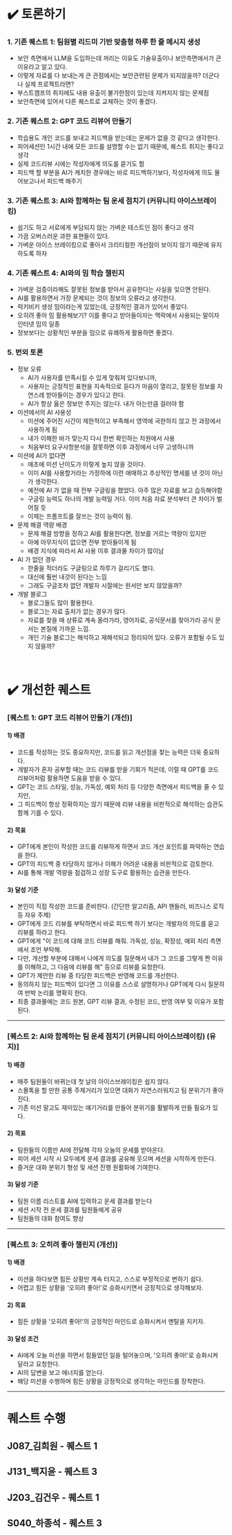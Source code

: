 # ✔️ 토론하기
### 1. 기존 퀘스트 1: 팀원별 리드미 기반 맞춤형 하루 한 줄 메시지 생성
- 보안 측면에서 LLM을 도입하는데 꺼리는 이유도 기술유출이나 보안측면에서가 큰 이유라고 알고 있다.
- 이렇게 자료를 다 보내는게 큰 관점에서는 보안관련된 문제가 되지않을까? 더군다나 실제 프로젝트라면?
- 부스트캠프의 취지에도 내용 유출이 불가한점이 있는데 지켜지지 않는 문제점
- 보안측면에 있어서 다른 퀘스트로 교체하는 것이 좋겠다.
### 2. 기존 퀘스트 2: GPT 코드 리뷰어 만들기
- 학습용도 개인 코드를 보내고 피드백을 받는데는 문제가 없을 것 같다고 생각한다.
- 피어세션인 1시간 내에 모든 코드를 설명할 수는 없기 때문에, 퀘스트 취지는 좋다고 생각
- 실제 코드리뷰 시에는 작성자에게 의도를 묻기도 함
- 피드백 할 부분을 AI가 캐치한 경우에는 바로 피드백하기보다, 작성자에게 의도 물어보고나서 피드백 해주기
### 3. 기존 퀘스트 3: AI와 함께하는 팀 운세 점치기 (커뮤니티 아이스브레이킹)
- 쉽기도 하고 서로에게 부담되지 않는 가벼운 테스트인 점이 좋다고 생각
- 가끔 오버스러운 과한 표현들이 있다.
- 가벼운 아이스 브레이킹으로 좋아서 크리티컬한 개선점이 보이지 않기 때문에 유지하도록 하자
### 4. 기존 퀘스트 4: AI와의 밈 학습 챌린지
- 가벼운 검증이라해도 잘못된 정보를 받아서 공유한다는 사실을 잊으면 안된다.
- AI를 활용하면서 가장 문제되는 것이 정보의 오류라고 생각한다.
- 럭키비키 생성 밈이라는게 있었는데, 긍정적인 결과가 있어서 좋았다.
- 오히려 좋아 밈 활용해보기? 이를 좋다고 받아들이자는 맥락에서 사용되는 말이자 인터넷 밈의 일종
- 정보보다는 상황적인 부분을 밈으로 유쾌하게 활용하면 좋겠다.
### 5. 번외 토론
- 정보 오류
  - AI가 사용자를 만족시킬 수 있게 맞춰져 있다보니까,
  - 사용자는 긍정적인 표현을 지속적으로 듣다가 마음이 열리고, 잘못된 정보를 자연스레 받아들이는 경우가 있다고 한다.
  - AI가 항상 옳은 정보만 주지는 않는다. 내가 아는만큼 걸러야 함
- 미션에서의 AI 사용성
  - 미션에 주어진 시간이 제한적이고 부족해서 영역에 국한하지 않고 전 과정에서 사용하게 됨
  - 내가 이해한 바가 맞는지 다시 한번 확인하는 차원에서 사용
  - 처음부터 요구사항분석을 잘못하면 이후 과정에서 너무 고생하니까
- 미션에 AI가 없다면
  - 애초에 미션 난이도가 이렇게 높지 않을 것이다.
  - 이미 AI를 사용할거라는 가정하에 이런 애매하고 추상적인 명세를 낸 것이 아닌가 생각한다.
  - 예전에 AI 가 없을 때 전부 구글링을 했었다. 아주 많은 자료를 보고 습득해야함
  - 구글링 능력도 하나의 개발 능력일 거다. 이미 처음 자료 분석부터 큰 차이가 벌어질 듯
  - 이제는 프롬프트를 잘쓰는 것이 능력이 됨.
- 문제 해결 역량 배경
  - 문제 해결 방향을 정하고 AI를 활용한다면, 정보를 거르는 역량이 있지만
  - 아예 아무지식이 없으면 전부 받아들이게 됨
  - 배경 지식에 따라서 AI 사용 이후 결과물 차이가 많이남
- AI 가 없던 경우
  - 한줄을 적더라도 구글링으로 하루가 걸리기도 했다.
  - 대신에 훨씬 내것이 된다는 느낌
  - 그래도 구글조차 없던 개발자 시절에는 원서만 보지 않았을까?
- 개발 블로그
  - 블로그들도 많이 활용한다.
  - 블로그는 자료 출처가 없는 경우가 많다.
  - 자료를 찾을 때 상류로 계속 올라가라, 영어자료, 공식문서를 찾아가라 공식 문서는 본질에 가까운 느낌.
  - 개인 기술 블로그는 해석하고 재해석되고 정리되어 있다. 오류가 포함될 수도 있지 않을까?
<br>

# ✔️ 개선한 퀘스트
### [퀘스트 1: GPT 코드 리뷰어 만들기 (개선)]
#### 1) 배경
- 코드를 작성하는 것도 중요하지만, 코드를 읽고 개선점을 찾는 능력은 더욱 중요하다.
- 개발자가 혼자 공부할 때는 코드 리뷰를 받을 기회가 적은데, 이럴 때 GPT를 코드 리뷰어처럼 활용하면 도움을 받을 수 있다.  
- GPT는 코드 스타일, 성능, 가독성, 예외 처리 등 다양한 측면에서 피드백을 줄 수 있지만,
- 그 피드백이 항상 정확하지는 않기 때문에 리뷰 내용을 비판적으로 해석하는 습관도 함께 기를 수 있다.
#### 2) 목표
- GPT에게 본인이 작성한 코드를 리뷰하게 하면서 코드 개선 포인트를 파악하는 연습을 한다.
- GPT의 피드백 중 타당하지 않거나 이해가 어려운 내용을 비판적으로 검토한다.
- AI를 통해 개발 역량을 점검하고 성장 도구로 활용하는 습관을 만든다.
#### 3) 달성 기준
- 본인이 직접 작성한 코드를 준비한다. (간단한 알고리즘, API 핸들러, 비즈니스 로직 등 자유 주제)
- GPT에게 코드 리뷰를 부탁하면서 바로 피드백 하기 보다는 개발자의 의도를 묻고 리뷰를 하라고 한다. 
- GPT에게 "이 코드에 대해 코드 리뷰를 해줘. 가독성, 성능, 확장성, 예외 처리 측면에서 조언 부탁해.
- 다만, 개선할 부분에 대해서 나에게 의도를 질문해서 내가 그 코드를 그렇게 짠 이유를 이해하고, 그 다음에 리뷰를 해" 등으로 리뷰를 요청한다.
- GPT가 제안한 리뷰 중 타당한 피드백은 반영해 코드를 개선한다.
- 동의하지 않는 피드백이 있다면 그 이유를 스스로 설명하거나 GPT에게 다시 질문하여 반박 논리를 명확히 한다.
- 최종 결과물에는 코드 원본, GPT 리뷰 결과, 수정된 코드, 반영 여부 및 이유가 포함된다.

---

### [퀘스트 2: AI와 함께하는 팀 운세 점치기 (커뮤니티 아이스브레이킹) (유지)]
#### 1) 배경
- 매주 팀원들이 바뀌는데 첫 날의 아이스브레이킹은 쉽지 않다.  
- 스몰톡을 할 만한 공통 주제거리가 있으면 대화가 자연스러워지고 팀 분위기가 좋아진다.  
- 기존 미션 말고도 재미있는 얘기거리를 만들어 분위기를 활발하게 만들 필요가 있다.
#### 2) 목표
- 팀원들의 이름만 AI에 전달해 각자 오늘의 운세를 받아온다.
- 피어 세션 시작 시 모두에게 운세 결과를 공유해 웃으며 세션을 시작하게 만든다.
- 즐거운 대화 분위기 형성 및 세션 진행 원활화에 기여한다.
#### 3) 달성 기준
- 팀원 이름 리스트를 AI에 입력하고 운세 결과를 받는다
- 세션 시작 전 운세 결과를 팀원들에게 공유
- 팀원들의 대화 참여도 향상

---

### [퀘스트 3: 오히려 좋아 챌린지 (개선)]
#### 1) 배경
- 미션을 하다보면 힘든 상황만 계속 터지고, 스스로 부정적으로 변하기 쉽다. 
- 어렵고 힘든 상황을 '오히려 좋아!'로 승화시키면서 긍정적으로 생각해보자. 
#### 2) 목표
- 힘든 상황을 '오히려 좋아!'의 긍정적인 마인드로 승화시켜서 멘탈을 지키자. 
#### 3) 달성 조건
- AI에게 오늘 미션을 하면서 힘들었던 일을 털어놓으며, '오히려 좋아!'로 승화시켜 달라고 요청한다. 
- AI의 답변을 보고 에너지를 얻는다.
- 해당 미션을 수행하며 힘든 상황을 긍정적으로 생각하는 마인드를 장착한다. 

---
# 퀘스트 수행

## J087_김희원 - 퀘스트 1

## J131_백지윤 - 퀘스트 3

## J203_김건우 - 퀘스트 1

## S040_하종석 - 퀘스트 3
